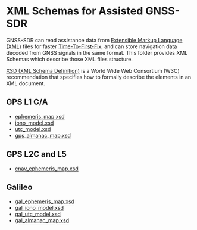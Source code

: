 # XML Schemas for Assisted GNSS-SDR

GNSS-SDR can read assistance data from [Extensible Markup Language (XML)](https://www.w3.org/XML/) files for faster [Time-To-First-Fix](https://gnss-sdr.org/design-forces/availability/#time-to-first-fix-ttff), and can store navigation data decoded from GNSS signals in the same format. This folder provides XML Schemas which describe those XML files structure.

[XSD (XML Schema Definition)](https://www.w3.org/XML/Schema) is a World Wide Web Consortium (W3C) recommendation that specifies how to formally describe the elements in an XML document.


GPS L1 C/A
----------

 - [ephemeris_map.xsd](./ephemeris_map.xsd)
 - [iono_model.xsd](./iono_model.xsd)
 - [utc_model.xsd](./utc_model.xsd)
 - [gps_almanac_map.xsd](./gps_almanac_map.xsd)
 
 
GPS L2C and L5
--------------
 
 - [cnav_ephemeris_map.xsd](./cnav_ephemeris_map.xsd)
 
 
Galileo
-------

 - [gal_ephemeris_map.xsd](./gal_ephemeris_map.xsd)
 - [gal_iono_model.xsd](./gal_iono_model.xsd)
 - [gal_utc_model.xsd](./gal_utc_model.xsd)
 - [gal_almanac_map.xsd](./gal_almanac_map.xsd)

